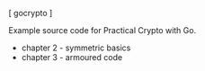 [ gocrypto ]

Example source code for Practical Crypto with Go.

* chapter 2 - symmetric basics
* chapter 3 - armoured code
